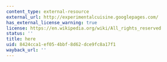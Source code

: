 ```yaml
---
content_type: external-resource
external_url: http://experimentalcuisine.googlepages.com/
has_external_license_warning: true
license: https://en.wikipedia.org/wiki/All_rights_reserved
status: ''
title: here
uid: 8424cca1-ef05-4bbf-8d62-dce9fc8a17f1
wayback_url: ''
---
```

